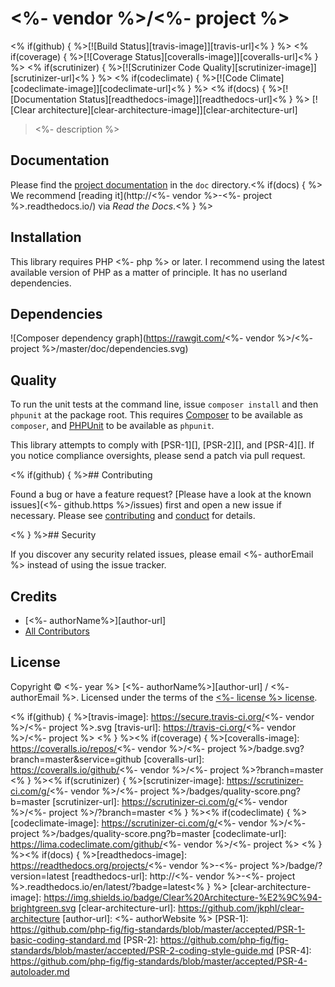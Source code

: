 # <%- vendor %>/<%- project %>

<% if(github) { %>[![Build Status][travis-image]][travis-url]<% } %> <% if(coverage) { %>[![Coverage Status][coveralls-image]][coveralls-url]<% } %> <% if(scrutinizer) { %>[![Scrutinizer Code Quality][scrutinizer-image]][scrutinizer-url]<% } %> <% if(codeclimate) { %>[![Code Climate][codeclimate-image]][codeclimate-url]<% } %> <% if(docs) { %>[![Documentation Status][readthedocs-image]][readthedocs-url]<% } %> [![Clear architecture][clear-architecture-image]][clear-architecture-url]

> <%- description %>

## Documentation

Please find the [project documentation](doc/index.md) in the `doc` directory.<% if(docs) { %> We recommend [reading it](http://<%- vendor %>-<%- project %>.readthedocs.io/) via *Read the Docs*.<% } %>

## Installation

This library requires PHP <%- php %> or later. I recommend using the latest available version of PHP as a matter of principle. It has no userland dependencies.

## Dependencies

![Composer dependency graph](https://rawgit.com/<%- vendor %>/<%- project %>/master/doc/dependencies.svg)

## Quality

To run the unit tests at the command line, issue `composer install` and then `phpunit` at the package root. This requires [Composer](http://getcomposer.org/) to be available as `composer`, and [PHPUnit](http://phpunit.de/manual/) to be available as `phpunit`.

This library attempts to comply with [PSR-1][], [PSR-2][], and [PSR-4][]. If you notice compliance oversights, please send a patch via pull request.

<% if(github) { %>## Contributing

Found a bug or have a feature request? [Please have a look at the known issues](<%- github.https %>/issues) first and open a new issue if necessary. Please see [contributing](CONTRIBUTING.md) and [conduct](CONDUCT.md) for details.

<% } %>## Security

If you discover any security related issues, please email <%- authorEmail %> instead of using the issue tracker.

## Credits

- [<%- authorName%>][author-url]
- [All Contributors](../../contributors)

## License

Copyright © <%- year %> [<%- authorName%>][author-url] / <%- authorEmail %>. Licensed under the terms of the [<%- license %> license](LICENSE).


<% if(github) { %>[travis-image]: https://secure.travis-ci.org/<%- vendor %>/<%- project %>.svg
[travis-url]: https://travis-ci.org/<%- vendor %>/<%- project %>
<% } %><% if(coverage) { %>[coveralls-image]: https://coveralls.io/repos/<%- vendor %>/<%- project %>/badge.svg?branch=master&service=github
[coveralls-url]: https://coveralls.io/github/<%- vendor %>/<%- project %>?branch=master
<% } %><% if(scrutinizer) { %>[scrutinizer-image]: https://scrutinizer-ci.com/g/<%- vendor %>/<%- project %>/badges/quality-score.png?b=master
[scrutinizer-url]: https://scrutinizer-ci.com/g/<%- vendor %>/<%- project %>/?branch=master
<% } %><% if(codeclimate) { %>[codeclimate-image]: https://scrutinizer-ci.com/g/<%- vendor %>/<%- project %>/badges/quality-score.png?b=master
[codeclimate-url]: https://lima.codeclimate.com/github/<%- vendor %>/<%- project %>
<% } %><% if(docs) { %>[readthedocs-image]: https://readthedocs.org/projects/<%- vendor %>-<%- project %>/badge/?version=latest
[readthedocs-url]: http://<%- vendor %>-<%- project %>.readthedocs.io/en/latest/?badge=latest<% } %>
[clear-architecture-image]: https://img.shields.io/badge/Clear%20Architecture-%E2%9C%94-brightgreen.svg
[clear-architecture-url]: https://github.com/jkphl/clear-architecture
[author-url]: <%- authorWebsite %>
[PSR-1]: https://github.com/php-fig/fig-standards/blob/master/accepted/PSR-1-basic-coding-standard.md
[PSR-2]: https://github.com/php-fig/fig-standards/blob/master/accepted/PSR-2-coding-style-guide.md
[PSR-4]: https://github.com/php-fig/fig-standards/blob/master/accepted/PSR-4-autoloader.md
